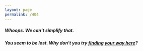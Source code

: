 ```yaml
---
layout: page
permalink: /404
---
```


##### Whoops. We can't simplify that. 

##### You seem to be lost. Why don't you try [finding your way here](./archive.html)?
